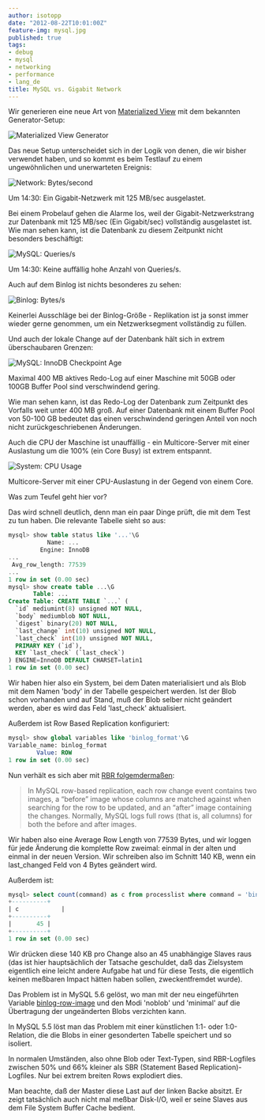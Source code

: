 ```yaml
---
author: isotopp
date: "2012-08-22T10:01:00Z"
feature-img: mysql.jpg
published: true
tags:
- debug
- mysql
- networking
- performance
- lang_de
title: MySQL vs. Gigabit Network
---
```

Wir generieren eine neue Art von
[Materialized View](../2012-08-15-materialized-view)
mit dem bekannten Generator-Setup:

![Materialized View Generator](https://blog.koehntopp.info/uploads/queue.png)

Das neue Setup unterscheidet sich in der Logik von denen, die wir bisher
verwendet haben, und so kommt es beim Testlauf zu einem ungewöhnlichen und
unerwarteten Ereignis:

![Network: Bytes/second](https://blog.koehntopp.info/uploads/replication5-network.png)

Um 14:30: Ein Gigabit-Netzwerk mit 125 MB/sec ausgelastet.

Bei einem Probelauf gehen die Alarme los, weil der Gigabit-Netzwerkstrang
zur Datenbank mit 125 MB/sec (Ein Gigabit/sec) vollständig ausgelastet ist.
Wie man sehen kann, ist die Datenbank zu diesem Zeitpunkt nicht besonders
beschäftigt:

![MySQL: Queries/s](https://blog.koehntopp.info/uploads/replication4-statement.png)

Um 14:30: Keine auffällig hohe Anzahl von Queries/s.

Auch auf dem Binlog ist nichts besonderes zu sehen:

![Binlog: Bytes/s](https://blog.koehntopp.info/uploads/replication3-binlog.png)

Keinerlei Ausschläge bei der Binlog-Größe - Replikation ist ja sonst immer
wieder gerne genommen, um ein Netzwerksegment vollständig zu füllen.

Und auch der lokale Change auf der Datenbank hält sich in extrem
überschaubaren Grenzen:

![MySQL: InnoDB Checkpoint Age](https://blog.koehntopp.info/uploads/replication2-checkpoint.png)

Maximal 400 MB aktives Redo-Log auf einer Maschine mit 50GB oder 100GB
Buffer Pool sind verschwindend gering.

Wie man sehen kann, ist das Redo-Log der Datenbank zum Zeitpunkt des
Vorfalls weit unter 400 MB groß.  Auf einer Datenbank mit einem Buffer Pool
von 50-100 GB bedeutet das einen verschwindend geringen Anteil von noch
nicht zurückgeschriebenen Änderungen.

Auch die CPU der Maschine ist unauffällig - ein Multicore-Server mit einer
Auslastung um die 100% (ein Core Busy) ist extrem entspannt.

![System: CPU Usage](https://blog.koehntopp.info/uploads/replication1-cpu.png)

Multicore-Server mit einer CPU-Auslastung in der Gegend von einem Core.

Was zum Teufel geht hier vor?

Das wird schnell deutlich, denn man ein paar Dinge prüft, die mit dem Test
zu tun haben.  Die relevante Tabelle sieht so aus:

```sql
mysql> show table status like '...'\G
           Name: ...
         Engine: InnoDB
...
 Avg_row_length: 77539
...
1 row in set (0.00 sec)
mysql> show create table ...\G
       Table: ...
Create Table: CREATE TABLE `...` (
  `id` mediumint(8) unsigned NOT NULL,
  `body` mediumblob NOT NULL,
  `digest` binary(20) NOT NULL,
  `last_change` int(10) unsigned NOT NULL,
  `last_check` int(10) unsigned NOT NULL,
  PRIMARY KEY (`id`),
  KEY `last_check` (`last_check`)
) ENGINE=InnoDB DEFAULT CHARSET=latin1
1 row in set (0.00 sec)
```


Wir haben hier also ein System, bei dem Daten materialisiert und als Blob
mit dem Namen 'body' in der Tabelle gespeichert werden.  Ist der Blob schon
vorhanden und auf Stand, muß der Blob selber nicht geändert werden, aber es
wird das Feld 'last_check' aktualisiert.

Außerdem ist Row Based Replication konfiguriert:

```sql
mysql> show global variables like 'binlog_format'\G
Variable_name: binlog_format
        Value: ROW
1 row in set (0.00 sec)
```


Nun verhält es sich aber mit
[RBR folgemdermaßen](http://dev.mysql.com/doc/refman/5.6/en/replication-options-binary-log.html#sysvar_binlog_row_image):

>In MySQL row-based replication, each row change event contains two images,
> a “before” image whose columns are matched against when searching for the
> row to be updated, and an “after” image containing the changes.  Normally,
> MySQL logs full rows (that is, all columns) for both the before and after
> images.

Wir haben also eine Average Row Length von 77539 Bytes, und wir loggen für
jede Änderung die komplette Row zweimal: einmal in der alten und einmal in
der neuen Version.  Wir schreiben also im Schnitt 140 KB, wenn ein
last_changed Feld von 4 Bytes geändert wird.

Außerdem ist:

```sql
mysql> select count(command) as c from processlist where command = 'binlog dump';
+----------+
| c            |
+----------+
|       45 |
+----------+
1 row in set (0.00 sec)
```

Wir drücken diese 140 KB pro Change also an 45 unabhängige Slaves raus (das
ist hier hauptsächlich der Tatsache geschuldet, daß das Zielsystem
eigentlich eine leicht andere Aufgabe hat und für diese Tests, die
eigentlich keinen meßbaren Impact hätten haben sollen, zweckentfremdet
wurde).

Das Problem ist in MySQL 5.6 gelöst, wo man mit der neu eingeführten
Variable
[binlog-row-image](http://dev.mysql.com/doc/refman/5.6/en/replication-options-binary-log.html#sysvar_binlog_row_image)
und den Modi 'noblob' und 'minimal' auf die Übertragung der ungeänderten
Blobs verzichten kann.

In MySQL 5.5 löst man das Problem mit einer künstlichen 1:1- oder
1:0-Relation, die die Blobs in einer gesonderten Tabelle speichert und so
isoliert.

In normalen Umständen, also ohne Blob oder Text-Typen, sind RBR-Logfiles
zwischen 50% und 66% kleiner als SBR (Statement Based Replication)-Logfiles.
Nur bei extrem breiten Rows explodiert dies.

Man beachte, daß der Master diese Last auf der linken Backe absitzt.  Er
zeigt tatsächlich auch nicht mal meßbar Disk-I/O, weil er seine Slaves aus
dem File System Buffer Cache bedient.
